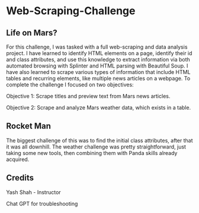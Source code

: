 # Web-Scraping-Challenge
## Life on Mars?
For this challenge, I was tasked with a full web-scraping and data analysis project. I have learned to identify HTML elements on a page, identify their id and class attributes, and use this knowledge to extract information via both automated browsing with Splinter and HTML parsing with Beautiful Soup. I have also learned to scrape various types of information that include HTML tables and recurring elements, like multiple news articles on a webpage. To complete the challenge I focused on two objectives: 

Objective 1: Scrape titles and preview text from Mars news articles.

Objective 2: Scrape and analyze Mars weather data, which exists in a table.

## Rocket Man
The biggest challenge of this was to find the initial class attributes, after that it was all downhill. The weather challenge was pretty straightforward, just taking some new tools, then combining them with Panda skills already acquired.

## Credits
Yash Shah - Instructor

Chat GPT for troubleshooting
